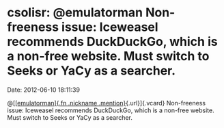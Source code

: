 csolisr: \@emulatorman Non-freeness issue: Iceweasel recommends DuckDuckGo, which is a non-free website. Must switch to Seeks or YaCy as a searcher.
====================================================================================================================================================

Date: 2012-06-10 18:11:39

@[[[emulatorman]{.fn .nickname
.mention}](http://identi.ca/user/602562 "André Silva"){.url}]{.vcard}
Non-freeness issue: Iceweasel recommends DuckDuckGo, which is a non-free
website. Must switch to Seeks or YaCy as a searcher.
